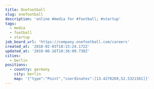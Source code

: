 ```yaml
---
title: Onefootball
slug: onefootball
description: 'online #media for #football; #startup'
tags:
  - media
  - football
  - startup
job_board_url: 'https://company.onefootball.com/careers'
created_at: '2018-02-03T18:15:24.172Z'
updated_at: '2019-06-16T10:36:09.730Z'
cities:
  - berlin
positions:
  - country: germany
    city: berlin
    map: '{"type":"Point","coordinates":[13.4270269,52.5321581]}'
---
```


